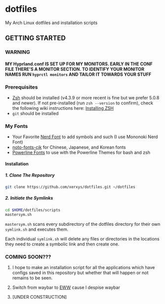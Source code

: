 # dotfiles
My Arch Linux dotfiles and installation scripts

## GETTING STARTED
### WARNING
#### MY Hyprland.conf IS SET UP FOR MY MONITORS. EARLY IN THE CONF FILE THERE'S A MONITOR SECTION. TO IDENTIFY YOUR MONITOR NAMES RUN `hyprctl monitors` AND TAILOR IT TOWARDS YOUR STUFF
### Prerequisites
- [Zsh](https://www.zsh.org) should be installed (v4.3.9 or more recent is fine but we prefer 5.0.8 and newer). If not pre-installed (run `zsh --version` to confirm), check the following wiki instructions here: [Installing ZSH](https://github.com/ohmyzsh/ohmyzsh/wiki/Installing-ZSH)
- `git` should be installed

### My Fonts
- Your Favorite [Nerd Font](https://www.nerdfonts.com/) to add symbols and such (I use Mononoki Nerd Font)
- [noto-fonts-cjk](https://github.com/notofonts/noto-cjk) for Chinese, Japanese, and Korean fonts
- [Powerline Fonts](https://github.com/powerline/fonts) to use with the Powerline Themes for bash and zsh

#### Installation
##### 1. Clone The Repository

```sh
git clone https://github.com/xerxys/dotfiles.git ~/dotfiles
```

##### 2. Initiate the Symlinks

```sh
cd $HOME/dotfiles/scripts
mastersym.sh
```

`mastersym.sh` scans every subdirectory of the dotfiles directory for their own `symlink.sh` and executes them.

Each individual `symlink.sh` will delete any files or directories in the locations they need to create a symbolic link and then create one.

### COMING SOON???

1. I hope to make an installation script for all the applications which have configs saved in this repository but whether that will happen or not remains to be seen.

2. Switch from waybar to [EWW](https://github.com/elkowar/eww) cause I despise waybar

3. [UNDER CONSTRUCTION] 
